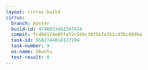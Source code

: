 ```yaml
---
layout: cirrus-build
cirrus:
  branch: master
  build-id: 4746033462247424
  commit: fcd8d124e85faf2c549c36f5b7e351c47bc099ba
  task-id: 6582744014127104
  task-number: 9
  os-name: Ubuntu
  test-result: 0
---
```

